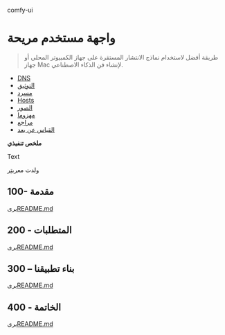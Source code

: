 comfy-ui

# واجهة مستخدم مريحة

> طريقة أفضل لاستخدام نماذج الانتشار المستقرة على جهاز الكمبيوتر المحلي أو جهاز Mac لإنشاء فن الذكاء الاصطناعي.

-   [DNS](./DNS.md)
-   [التوثيق](./DOCUMENTATION.md)
-   [مسرد](./GLOSSARY.md)
-   [Hosts](./HOSTS.md)
-   [الصور](./IMAGES.md)
-   [مهزوما](./PODMAN.md)
-   [مراجع](./REFERENCES.md)
-   [القياس عن بعد](./TELEMETRY.md)

**ملخص تنفيذي**

Text

ولدت مع[ريتر](https://app.rytr.me)

## 100- مقدمة

يرى[README.md](./100/README.md)

## 200 - المتطلبات

يرى[README.md](./200/README.md)

## 300 – بناء تطبيقنا

يرى[README.md](./300/README.md)

## 400 - الخاتمة

يرى[README.md](./400/README.md)
